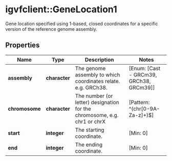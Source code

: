 # igvfclient::GeneLocation1

Gene location specified using 1-based, closed coordinates for a specific version of the reference genome assembly.

## Properties
Name | Type | Description | Notes
------------ | ------------- | ------------- | -------------
**assembly** | **character** | The genome assembly to which coordinates relate. e.g. GRCh38. | [Enum: [Cast - GRCm39, GRCh38, GRCm39]] 
**chromosome** | **character** | The number (or letter) designation for the chromosome, e.g. chr1 or chrX | [Pattern: ^(chr[0-9A-Za-z]+)$] 
**start** | **integer** | The starting coordinate. | [Min: 0] 
**end** | **integer** | The ending coordinate. | [Min: 0] 


